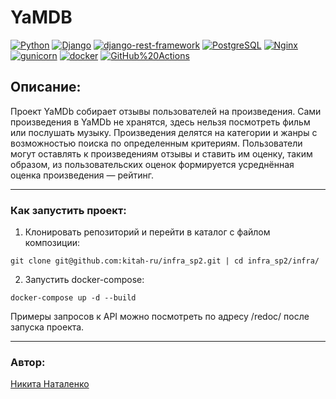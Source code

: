 # **YaMDB**
[![Python](https://img.shields.io/badge/Python-3.7.9-lightgreen?logo=Python)](https://www.python.org/)
[![Django](https://img.shields.io/badge/Django-2.2.19-lightgreen?logo=Django)](https://www.djangoproject.com/)
[![django-rest-framework](https://img.shields.io/badge/DRF-3.12.4-lightgreen?logo=DRF)](https://www.django-rest-framework.org/)
[![PostgreSQL](https://img.shields.io/badge/-PostgreSQL-464646?style=flat-square&logo=PostgreSQL)](https://www.postgresql.org/)
[![Nginx](https://img.shields.io/badge/-NGINX-464646?style=flat-square&logo=NGINX)](https://nginx.org/ru/)
[![gunicorn](https://img.shields.io/badge/-gunicorn-464646?style=flat-square&logo=gunicorn)](https://gunicorn.org/)
[![docker](https://img.shields.io/badge/-Docker-464646?style=flat-square&logo=docker)](https://www.docker.com/)
[![GitHub%20Actions](https://img.shields.io/badge/-GitHub%20Actions-464646?style=flat-square&logo=GitHub%20actions)](https://github.com/features/actions)

## **Описание:**
Проект YaMDb собирает отзывы пользователей на произведения. Сами произведения в YaMDb не хранятся, здесь нельзя посмотреть фильм или послушать музыку. Произведения делятся на категории и жанры с возможностью поиска по определенным критериям. Пользователи могут оставлять к произведениям отзывы и ставить им оценку, таким образом, из пользовательских оценок формируется усреднённая оценка произведения — рейтинг.

---

### Как запустить проект:
1. Клонировать репозиторий и перейти в каталог с файлом композиции:
```
git clone git@github.com:kitah-ru/infra_sp2.git | cd infra_sp2/infra/
```

2. Запустить docker-compose:
```
docker-compose up -d --build
```

Примеры запросов к API можно посмотреть по адресу /redoc/ после запуска проекта.

---

### **Автор:**
[Никита Наталенко](https://github.com/kitahkitah/)


















